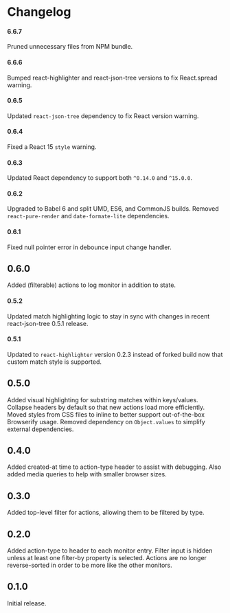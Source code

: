 # Changelog

#### 6.6.7
Pruned unnecessary files from NPM bundle.

#### 6.6.6
Bumped react-highlighter and react-json-tree versions to fix React.spread warning.

#### 0.6.5
Updated `react-json-tree` dependency to fix React version warning.

#### 0.6.4
Fixed a React 15 `style` warning.

#### 0.6.3
Updated React dependency to support both `^0.14.0` and `^15.0.0`.

#### 0.6.2
Upgraded to Babel 6 and split UMD, ES6, and CommonJS builds.
Removed `react-pure-render` and `date-formate-lite` dependencies.

#### 0.6.1
Fixed null pointer error in debounce input change handler.

## 0.6.0
Added (filterable) actions to log monitor in addition to state.

#### 0.5.2
Updated match highlighting logic to stay in sync with changes in recent react-json-tree 0.5.1 release.

#### 0.5.1
Updated to `react-highlighter` version 0.2.3 instead of forked build now that custom match style is supported.

## 0.5.0
Added visual highlighting for substring matches within keys/values.
Collapse headers by default so that new actions load more efficiently.
Moved styles from CSS files to inline to better support out-of-the-box Browserify usage.
Removed dependency on `Object.values` to simplify external dependencies.

## 0.4.0
Added created-at time to action-type header to assist with debugging.
Also added media queries to help with smaller browser sizes.

## 0.3.0
Added top-level filter for actions, allowing them to be filtered by type.

## 0.2.0
Added action-type to header to each monitor entry.
Filter input is hidden unless at least one filter-by property is selected.
Actions are no longer reverse-sorted in order to be more like the other monitors.

## 0.1.0
Initial release.
